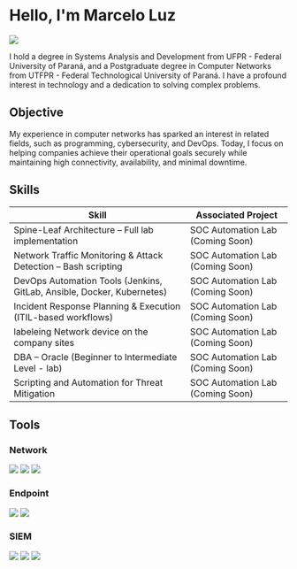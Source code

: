 # Hello, I'm Marcelo Luz
<a href="https://linkedin.com/in/sys-adm"><img src="https://img.shields.io/badge/-LinkedIn-0072b1?&style=for-the-badge&logo=linkedin&logoColor=white" /></a>


I hold a degree in Systems Analysis and Development from UFPR - Federal University of Paraná, and a Postgraduate degree in Computer Networks from UTFPR - Federal Technological University of Paraná. I have a profound interest in technology and a dedication to solving complex problems.

## Objective

My experience in computer networks has sparked an interest in related fields, such as programming, cybersecurity, and DevOps. Today, I focus on helping companies achieve their operational goals securely while maintaining high connectivity, availability, and minimal downtime.

## Skills

| Skill                                                                      | Associated Project              |
|----------------------------------------------------------------------------|---------------------------------|
| Spine-Leaf Architecture – Full lab implementation	                         | SOC Automation Lab (Coming Soon)|
| Network Traffic Monitoring & Attack Detection – Bash scripting	           | SOC Automation Lab (Coming Soon)|
| DevOps Automation Tools (Jenkins, GitLab, Ansible, Docker, Kubernetes)	   | SOC Automation Lab (Coming Soon)|
| Incident Response Planning & Execution (ITIL-based workflows)	             | SOC Automation Lab (Coming Soon)|
| labeleing Network device on the company sites                              | SOC Automation Lab (Coming Soon)|
| DBA – Oracle (Beginner to Intermediate Level - lab)	                       | SOC Automation Lab (Coming Soon)|
| Scripting and Automation for Threat Mitigation                             | SOC Automation Lab (Coming Soon)|


## Tools


### Network
<div>
    <img src="https://img.shields.io/badge/-Wireshark-1679A7?&style=for-the-badge&logo=Wireshark&logoColor=white" />
    <img src="https://img.shields.io/badge/-Suricata-EF3B2D?&style=for-the-badge&logo=Suricata&logoColor=white" />
    <img src="https://img.shields.io/badge/-Zeek-777BB4?&style=for-the-badge&logo=Zeek&logoColor=white" />
</div>

### Endpoint
<div>
    <img src="https://img.shields.io/badge/-Microsoft_Defender_for_Endpoint-00A4EF?&style=for-the-badge&logo=Microsoft&logoColor=white" />
    <img src="https://img.shields.io/badge/-Velociraptor-4B275F?&style=for-the-badge&logo=Velociraptor&logoColor=white" />
</div>

### SIEM
<div>
    <img src="https://img.shields.io/badge/-Microsoft_Sentinel-0078D4?&style=for-the-badge&logo=Microsoft&logoColor=white" />
    <img src="https://img.shields.io/badge/-Splunk-000000?&style=for-the-badge&logo=Splunk&logoColor=white" />
    <img src="https://img.shields.io/badge/-Elastic-005571?&style=for-the-badge&logo=Elastic&logoColor=white" />
</div>
